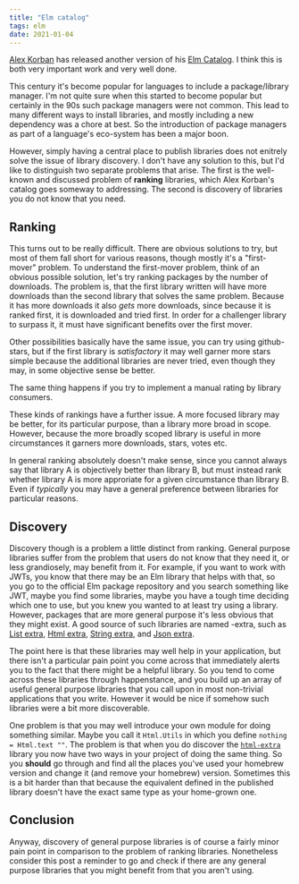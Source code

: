 ```yaml
---
title: "Elm catalog"
tags: elm 
date: 2021-01-04
---
```



[Alex Korban](https://korban.net/) has released another version of his [Elm Catalog](https://korban.net/elm/catalog/packages). I think this is both very important work and very well done.

This century it's become popular for languages to include a package/library manager. I'm not quite sure when this started to become popular but certainly in the 90s such package managers were not common. This lead to many different ways to install libraries, and mostly including a new dependency was a chore at best. So the introduction of package managers as part of a language's eco-system has been a major boon.

However, simply having a central place to publish libraries does not enitrely solve the issue of library discovery. I don't have any solution to this, but I'd like to distinguish two separate problems that arise. The first is the well-known and discussed problem of **ranking** libraries, which Alex Korban's catalog goes someway to addressing. The second is discovery of libraries you do not know that you need.

## Ranking

This turns out to be really difficult. There are obvious solutions to try, but most of them fall short for various reasons, though mostly it's a "first-mover" problem. To understand the first-mover problem, think of an obvious possible solution, let's try ranking packages by the number of downloads. The problem is, that the first library written will have more downloads than the second library that solves the same problem. Because it has more downloads it also *gets* more downloads, since because it is ranked first, it is downloaded and tried first. In order for a challenger library to surpass it, it must have significant benefits over the first mover.

Other possibilities basically have the same issue, you can try using github-stars, but if the first library is *satisfactory* it may well garner more stars simple because the additional libraries are never tried, even though they may, in some objective sense be better.

The same thing happens if you try to implement a manual rating by library consumers.

These kinds of rankings have a further issue. A more focused library may be better, for its particular purpose, than a library more broad in scope. However, because the more broadly scoped library is useful in more circumstances it garners more downloads, stars, votes etc.

In general ranking absolutely doesn't make sense, since you cannot always say that library A is objectively better than library B, but must instead rank whether library A is more approriate for a given circumstance than library B. Even if *typically* you may have a general preference between libraries for particular reasons.

## Discovery

Discovery though is a problem a little distinct from ranking. General purpose libraries suffer from the problem that users do not know that they need it, or less grandiosely, may benefit from it. For example, if you want to work with JWTs, you know that there may be an Elm library that helps with that, so you go to the official Elm package repository and you search something like JWT, maybe you find some libraries, maybe you have a tough time deciding which one to use, but you knew you wanted to at least try using a library. However, packages that are more general purpose it's less obvious that they might exist. A good source of such libraries are named <scope>-extra, such as [List extra](https://package.elm-lang.org/packages/elm-community/list-extra/latest/), [Html extra](https://package.elm-lang.org/packages/elm-community/html-extra/latest/), [String extra](https://package.elm-lang.org/packages/elm-community/string-extra/latest/), and [Json extra](https://package.elm-lang.org/packages/elm-community/json-extra/latest/).

The point here is that these libraries may well help in your application, but there isn't a particular pain point you come across that immediately alerts you to the fact that there might be a helpful library. So you tend to come across these libraries through happenstance, and you build up an array of useful general purpose libraries that you call upon in most non-trivial applications that you write. However it would be nice if somehow such libraries were a bit more discoverable.

One problem is that you may well introduce your own module for doing something similar. Maybe you call it `Html.Utils` in which you define `nothing = Html.text ""`. The problem is that when you do discover the [`html-extra`](https://package.elm-lang.org/packages/elm-community/html-extra/latest/) library you now have two ways in your project of doing the same thing. So you **should** go through and find all the places you've used your homebrew version and change it (and remove your homebrew) version. Sometimes this is a bit harder than that because the equivalent defined in the published library doesn't have the exact same type as your home-grown one.

## Conclusion

Anyway, discovery of general purpose libraries is of course a fairly minor pain point in comparison to the problem of ranking libraries. Nonetheless consider this post a reminder to go and check if there are any general purpose libraries that you might benefit from that you aren't using.
